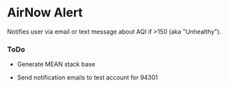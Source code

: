 # AirNow Alert

Notifies user via email or text message about AQI if >150 (aka "Unhealthy").

### ToDo

* Generate MEAN stack base

* Send notification emails to test account for 94301